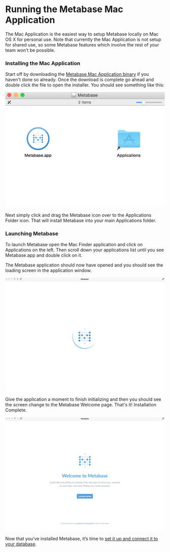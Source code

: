 # Running the Metabase Mac Application

The Mac Application is the easiest way to setup Metabase locally on Mac OS X for personal use.  Note that currently the Mac Application is not setup for shared use, so some Metabase features which involve the rest of your team won't be possible.

### Installing the Mac Application

Start off by downloading the [Metabase Mac Application binary](http://www.metabase.com/start/mac.html) if you haven't done so already.  Once the download is complete go ahead and double click the file to open the installer.  You should see something like this:

![macinstaller](images/MacInstaller.png)

Next simply click and drag the Metabase icon over to the Applications Folder icon.  That will install Metabase into your main Applications folder.


### Launching Metabase

To launch Metabase open the Mac Finder application and click on Applications on the left.  Then scroll down your applications list until you see Metabase.app and double click on it.

The Metabase application should now have opened and you should see the loading screen in the application window.

![macloading](images/MacLoading.png)

Give the application a moment to finish initializing and then you should see the screen change to the Metabase Welcome page.  That's it!  Installation Complete.

![macwelcome](images/MacWelcome.png)

Now that you’ve installed Metabase, it’s time to [set it up and connect it to your database](/docs/setting-up-metabase.md).

